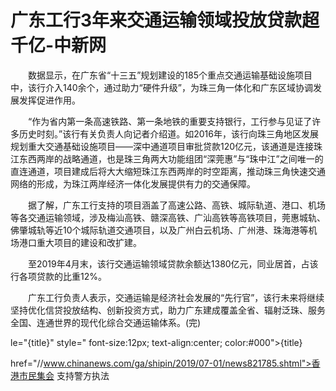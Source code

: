 # 广东工行3年来交通运输领域投放贷款超千亿-中新网

　　数据显示，在广东省“十三五”规划建设的185个重点交通运输基础设施项目中，该行介入140余个，通过助力“硬件升级”，为珠三角一体化和广东区域协调发展发挥促进作用。

　　“作为省内第一条高速铁路、第一条地铁的重要支持银行，工行参与见证了许多历史时刻。”该行有关负责人向记者介绍道。如2016年，该行向珠三角地区发展规划重大交通基础设施项目——深中通道项目审批贷款120亿元，该通道是连接珠江东西两岸的战略通道，也是珠三角两大功能组团“深莞惠”与“珠中江”之间唯一的直连通道，项目建成后将大大缩短珠江东西两岸的时空距离，推动珠三角快速交通网络的形成，为珠江两岸经济一体化发展提供有力的交通保障。

　　据了解，广东工行支持的项目涵盖了高速公路、高铁、城际轨道、港口、机场等各交通运输领域，涉及梅汕高铁、赣深高铁、广汕高铁等高铁项目，莞惠城轨、佛肇城轨等近10个城际轨道交通项目，以及广州白云机场、广州港、珠海港等机场港口重大项目的建设和改扩建。

　　至2019年4月末，该行交通运输领域贷款余额达1380亿元，同业居首，占该行各项贷款的比重12%。

　　广东工行负责人表示，交通运输是经济社会发展的“先行官”，该行未来将继续坚持优化信贷投放结构、创新投资方式，助力广东建成覆盖全省、辐射泛珠、服务全国、连通世界的现代化综合交通运输体系。(完)

le="{title}" style=" font-size:12px; text-align:center; color:#000">{title}

href="//www.chinanews.com/ga/shipin/2019/07-01/news821785.shtml">香港市民集会 支持警方执法
